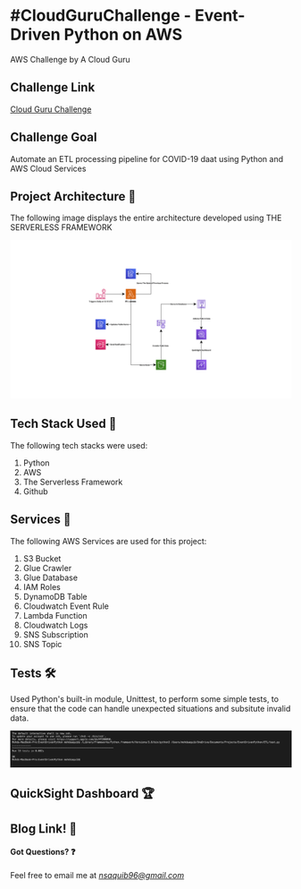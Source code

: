 # #CloudGuruChallenge - Event-Driven Python on AWS
AWS Challenge by A Cloud Guru

## Challenge Link 
[Cloud Guru Challenge](https://acloudguru.com/blog/engineering/cloudguruchallenge-python-aws-etl)

## Challenge Goal
Automate an ETL processing pipeline for COVID-19 daat using Python and AWS Cloud Services

## Project Architecture :wrench:

The following image displays the entire architecture developed using THE SERVERLESS FRAMEWORK

![Architecture](Assets/InfrastructureDiagram_720.png)

## Tech Stack Used :construction_worker:
The following tech stacks were used:
1. Python
1. AWS
1. The Serverless Framework
1. Github

## Services :truck:
The following AWS Services are used for this project:
1. S3 Bucket
1. Glue Crawler
1. Glue Database
1. IAM Roles
1. DynamoDB Table
1. Cloudwatch Event Rule
1. Lambda Function
1. Cloudwatch Logs
1. SNS Subscription
1. SNS Topic

## Tests :hammer_and_wrench:
Used Python's built-in module, Unittest, to perform some simple tests, to ensure that the code can handle unexpected situations and subsitute invalid data.

![Test](Assets/test_screenshot.png)

## QuickSight Dashboard :trophy:

## Blog Link! :book:

#### Got Questions? :question:
Feel free to email me at *nsaquib96@gmail.com*